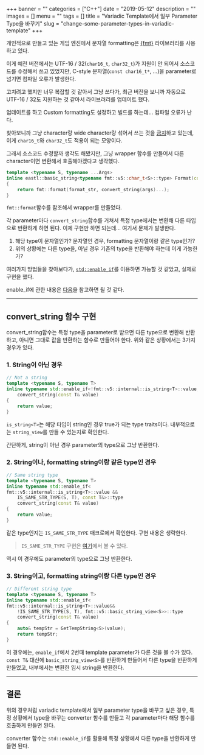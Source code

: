 +++
banner = ""
categories = ["C++"]
date = "2019-05-12"
description = ""
images = []
menu = ""
tags = []
title = "Variadic Template에서 일부 Parameter Type을 바꾸기"
slug = "change-some-parameter-types-in-variadic-template"
+++

개인적으로 만들고 있는 게임 엔진에서 문자열 formatting은 [{fmt}](https://github.com/fmtlib/fmt) 라이브러리를 사용하고 있다.

이게 예전 버전에서는 UTF-16 / 32(`char16_t`, `char32_t`)가 지원이 안 되어서 소스코드를 수정해서 쓰고 있었지만, C-style 문자열(`const char16_t*`, ...)을 parameter로 넘기면 컴파일 오류가 발생한다.

고치려고 했지만 너무 복잡할 것 같아서 그냥 쓰다가, 최근 버전을 보니까 자동으로 UTF-16 / 32도 지원하는 것 같아서 라이브러리를 업데이트 했다.

업데이트를 하고 Custom formatting도 설정하고 빌드를 하는데... 컴파일 오류가 난다.

찾아보니까 그냥 character랑 wide character랑 섞어서 쓰는 것을 [금지](https://github.com/fmtlib/fmt/pull/606)하고 있는데, 이게 `char16_t`와 `char32_t`도 적용이 되는 모양이다.

그래서 소스코드 수정할까 생각도 해봤지만, 그냥 wrapper 함수를 만들어서 다른 character이면 변환해서 호출해야겠다고 생각했다.

```cpp
template <typename S, typename ...Args>
inline eastl::basic_string<typename fmt::v5::char_t<S>::type> Format(const S& format_str, const Args& ...args)
{
    return fmt::format(format_str, convert_string(args)...);
}
```

 `fmt::format`함수를 참조해서 wrapper를 만들었다.

각 parameter마다 `convert_string`함수를 거쳐서 특정 type에서는 변환해 다른 타입으로 반환하게 하면 된다. 이제 구현만 하면 되는데... 여기서 문제가 발생한다.

1. 해당 type이 문자열인가? 문자열인 경우, formatting 문자열이랑 같은 type인가?
2. 위의 상황에는 다른 type을, 아닐 경우 기존의 type을 반환해야 하는데 이게 가능한가?

여러가지 방법들을 찾아보다가, [`std::enable_if`](https://en.cppreference.com/w/cpp/types/enable_if)를 이용하면 가능할 것 같았고, 실제로 구현을 했다.

enable_if에 관한 내용은 [다음](https://github.com/jwvg0425/ModernCppStudy/wiki/SFINAE)을 참고하면 될 것 같다.

------

## convert_string 함수 구현

convert_string함수는 특정 type을 parameter로 받으면 다른 type으로 변환해 반환하고, 아니면 그대로 값을 반환하는 함수로 만들어야 한다. 위와 같은 상황에서는 3가지 경우가 있다.

### 1. String이 아닌 경우

```cpp
// Not a string
template <typename S, typename T>
inline typename std::enable_if<!fmt::v5::internal::is_string<T>::value, const T&>::type
    convert_string(const T& value)
{
    return value;
}
```

`is_string<T>`는 해당 타입이 string인 경우 true가 되는 type traits이다. 내부적으로는 `string_view`를 만들 수 있는지로 확인한다.

간단하게, string이 아닌 경우 parameter의 type으로 그냥 반환한다.	

### 2. String이나, formatting string이랑 같은 type인 경우

```cpp
// Same string type
template <typename S, typename T>
inline typename std::enable_if<
fmt::v5::internal::is_string<T>::value &&
    IS_SAME_STR_TYPE(S, T), const T&>::type
    convert_string(const T& value)
{
    return value;
}
```

같은 type인지는 `IS_SAME_STR_TYPE` 매크로에서 확인한다. 구현 내용은 생략한다.

> `IS_SAME_STR_TYPE` 구현은 [여기](https://github.com/Cube219/CubeEngine/blob/master/Source/Base/Base/Format.h)에서 볼 수 있다.

역시 이 경우에도 parameter의 type으로 그냥 반환한다.

### 3. String이고, formatting string이랑 다른 type인 경우

```cpp
// Different string type
template <typename S, typename T>
inline typename std::enable_if<
fmt::v5::internal::is_string<T>::value&&
    !IS_SAME_STR_TYPE(S, T), fmt::v5::basic_string_view<S>>::type
    convert_string(const T& value)
{
    auto& tempStr = GetTempString<S>(value);
    return tempStr;
}
```

이 경우에는, `enable_if`에서 2번때 template parameter가 다른 것을 볼 수가 있다. `const T&` 대신에 `basic_string_view<S>`를 반환하게 만들어서 다른 type을 반환하게 만들었고, 내부에서는 변환한 임시 string을 반환한다.

------

## 결론

위의 경우처럼 variadic template에서 일부 parameter type을 바꾸고 싶은 경우, 특정 상황에서 type을 바꾸는 converter 함수를 만들고 각 parameter마다 해당 함수를 호출하게 만들면 된다.

converter 함수는 `std::enable_if`를 활용해 특정 상황에서 다른 type을 반환하게 만들면 된다.

